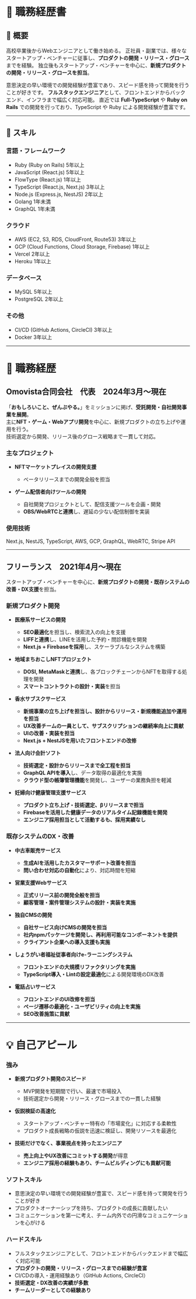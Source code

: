 # 📄 **職務経歴書**

## 📝 概要
高校卒業後からWebエンジニアとして働き始める。
正社員・副業では、様々なスタートアップ・ベンチャーに従事し、**プロダクトの開発・リリース・グロース**までを経験。
独立後もスタートアップ・ベンチャーを中心に、**新規プロダクトの開発・リリース・グロースを担当**。

意思決定の早い環境での開発経験が豊富であり、スピード感を持って開発を行うことが好きです。
**フルスタックエンジニア**として、フロントエンドからバックエンド、インフラまで幅広く対応可能。
直近では **Full-TypeScript** や **Ruby on Rails** での開発を行っており、TypeScript や Ruby による開発経験が豊富です。

---

## 🔧 **スキル**
### **言語・フレームワーク**
- Ruby (Ruby on Rails) 5年以上
- JavaScript (React.js) 5年以上
- FlowType (React.js) 1年以上
- TypeScript (React.js, Next.js) 3年以上
- Node.js (Express.js, NestJS) 2年以上
- Golang 1年未満
- GraphQL 1年未満

### **クラウド**
- AWS (EC2, S3, RDS, CloudFront, Route53) 3年以上
- GCP (Cloud Functions, Cloud Storage, Firebase) 1年以上
- Vercel 2年以上
- Heroku 1年以上

### **データベース**
- MySQL 5年以上
- PostgreSQL 2年以上

### **その他**
- CI/CD (GitHub Actions, CircleCI) 3年以上
- Docker 3年以上

---

# 💼 **職務経歴**

## **Omovista合同会社　代表　2024年3月〜現在**
「**おもしろいこと、ぜんぶやる。**」をミッションに掲げ、**受託開発・自社開発事業を展開**。  
主に**NFT・ゲーム・Webアプリ開発**を中心に、新規プロダクトの立ち上げや運用を行う。  
技術選定から開発、リリース後のグロース戦略まで一貫して対応。

### **主なプロジェクト**
- **NFTマーケットプレイスの開発支援**
  - ベータリリースまでの開発全般を担当

- **ゲーム配信者向けツールの開発**
  - 自社開発プロジェクトとして、配信支援ツールを企画・開発
  - **OBS/WebRTCと連携**し、遅延の少ない配信制御を実装

### **使用技術**
Next.js, NestJS, TypeScript, AWS, GCP, GraphQL, WebRTC, Stripe API

---

## **フリーランス　2021年4月〜現在**
スタートアップ・ベンチャーを中心に、**新規プロダクトの開発・既存システムの改善・DX支援**を担当。

### **新規プロダクト開発**
- **医療系サービスの開発**
  - **SEO最適化**を担当し、検索流入の向上を支援
  - **LIFFと連携**し、LINEを活用した予約・問診機能を開発
  - **Next.js + Firebaseを採用**し、スケーラブルなシステムを構築

- **地域まちおこしNFTプロジェクト**
  - **DOSI, MetaMaskと連携**し、各ブロックチェーンからNFTを取得する処理を開発
  - **スマートコントラクトの設計・実装**を担当

- **香水サブスクサービス**
  - **新規事業の立ち上げを担当し、設計からリリース・新規機能追加や運用を担当**
  - **UX改善チームの一員として、サブスクリプションの継続率向上に貢献**
  - **UIの改善・実装を担当**
  - **Next.js + NestJSを用いたフロントエンドの改修**

- **法人向け会計ソフト**
  - **技術選定・設計からリリースまで全工程を担当**
  - **GraphQL APIを導入**し、データ取得の最適化を実施
  - **クラウド型の帳簿管理機能**を開発し、ユーザーの業務負担を軽減

- **妊婦向け健康管理支援サービス**
  - **プロダクト立ち上げ・技術選定、βリリースまで担当**
  - **Firebaseを活用した健康データのリアルタイム記録機能を開発**
  - **エンジニア採用担当として活動するも、採用実績なし**

### **既存システムのDX・改善**
- **中古車販売サービス**
  - **生成AIを活用したカスタマーサポート改善を担当**
  - **問い合わせ対応の自動化**により、対応時間を短縮

- **営業支援Webサービス**
  - **正式リリース前の開発全般を担当**
  - **顧客管理・案件管理システムの設計・実装を実施**

- **独自CMSの開発**
  - **自社サービス向けCMSの開発を担当**
  - **社内npmパッケージを開発し、再利用可能なコンポーネントを提供**
  - **クライアント企業への導入支援も実施**

- **しょうがい者福祉従事者向けe-ラーニングシステム**
  - **フロントエンドの大規模リファクタリングを実施**
  - **TypeScript導入・Lintの設定最適化**による開発環境のDX改善

- **電話占いサービス**
  - **フロントエンドのUI改修を担当**
  - **ページ遷移の最適化・ユーザビリティの向上を実施**
  - **SEO改善施策に貢献**

---

# 💡 **自己アピール**
### **強み**
- **新規プロダクト開発のスピード**
  - MVP開発を短期間で行い、最速で市場投入
  - 技術選定から開発・リリース・グロースまでの一貫した経験

- **仮説検証の高速化**
  - スタートアップ・ベンチャー特有の「市場変化」に対応する柔軟性
  - プロダクト成長戦略の仮説を迅速に検証し、開発リソースを最適化

- **技術だけでなく、事業視点を持ったエンジニア**
  - **売上向上やUX改善にコミットする開発**が得意
  - **エンジニア採用の経験もあり、チームビルディングにも貢献可能**

### **ソフトスキル**
- 意思決定の早い環境での開発経験が豊富で、スピード感を持って開発を行うことが好き
- プロダクトオーナーシップを持ち、プロダクトの成長に貢献したい
- コミュニケーションを第一に考え、チーム内外での円滑なコミュニケーションを心がける
### **ハードスキル**
- フルスタックエンジニアとして、フロントエンドからバックエンドまで幅広く対応可能
- **プロダクトの開発・リリース・グロースまでの経験が豊富**
- CI/CDの導入・運用経験あり（GitHub Actions, CircleCI）
- **技術選定・DX改善の実績が多数**
- **チームリーダーとしての経験あり**
